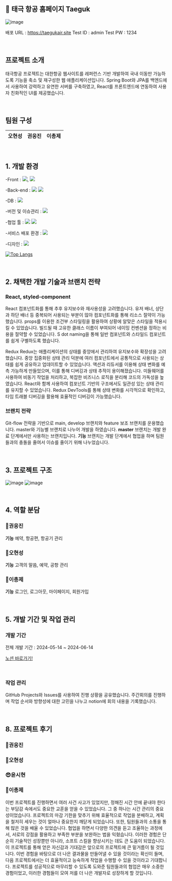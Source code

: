 ## 📖 태극 항공 홈페이지 Taeguk

![image](https://github.com/Final-Project-Team-2/Taegukair/assets/156178513/4e45c976-46a4-45d6-947b-7b714c1fba1d)

배포 URL : https://taegukair.site
Test ID : admin
Test PW : 1234

<br>

## 프로젝트 소개

태극항공 프로젝트는 대한항공 웹사이트를 레퍼런스 기반 개발하여 국내 이동만 가능하도록 기능을 축소 및 재구성한 웹 애플리케이션입니다. Spring Boot와 JPA를 백엔드에서 사용하여 강력하고 유연한 서버를 구축하였고, React를 프론트엔드에 연동하여 사용자 친화적인 UI를 제공했습니다.

<br>

## 팀원 구성
| **오현성** | **권웅진** | **이총제** |
| :------: |  :------: | :------: |

<br>

## 1. 개발 환경

-Front : <img src="https://img.shields.io/badge/HTML-fe5656?style=for-the-badge&logo=HTML&logoColor=red">, <img src="https://img.shields.io/badge/React-3776AB?style=for-the-badge&logo=React&logoColor=red">

-Back-end : <img src="https://img.shields.io/badge/SpringBoot-74d56a?style=for-the-badge&logo=SpringBoot&logoColor=red"> <img src="https://img.shields.io/badge/JPA-a667cf?style=for-the-badge&logo=JPA&logoColor=red">

-DB : <img src="https://img.shields.io/badge/MySQL-49bcd7?style=for-the-badge&logo=MySQL&logoColor=red">

-버전 및 이슈관리 : <img src="https://img.shields.io/badge/Github-49ba01?style=for-the-badge&logo=Github&logoColor=red">

-협업 툴 : <img src="https://img.shields.io/badge/Discord-dec7f1?style=for-the-badge&logo=Discord&logoColor=red"> <img src="https://img.shields.io/badge/Notion-cbf3de?style=for-the-badge&logo=Notion&logoColor=red"> 

-서비스 배포 환경 : <img src="https://img.shields.io/badge/AWS-ffff2b?style=for-the-badge&logo=AWS&logoColor=black">

-디자인 : <img src="https://img.shields.io/badge/Figma-fa3303?style=for-the-badge&logo=Figma&logoColor=white">

[![Top Langs](https://github-readme-stats.vercel.app/api/top-langs/?username=leechongjae&layout=compact)](https://github.com/leechongjae/github-readme-stats)


<br>

## 2. 채택한 개발 기술과 브랜치 전략

### React, styled-component

React
    컴포넌트화를 통해 추후 유지보수와 재사용성을 고려했습니다.
    유저 배너, 상단과 하단 배너 등 중복되어 사용되는 부분이 많아 컴포넌트화를 통해 리소스 절약이 가능했습니다.
    props를 이용한 조건부 스타일링을 활용하여 상황에 알맞은 스타일을 적용시킬 수 있었습니다.
    빌드될 때 고유한 클래스 이름이 부여되어 네이밍 컨벤션을 정하는 비용을 절약할 수 있었습니다.
    S dot naming을 통해 일반 컴포넌트와 스타일드 컴포넌트를 쉽게 구별하도록 했습니다.
    

Redux
    Redux는 애플리케이션의 상태를 중앙에서 관리하여 유지보수와 확장성을 고려했습니다.
    중앙 집중화된 상태 관리 덕분에 여러 컴포넌트에서 공통적으로 사용되는 상태를 쉽게 공유하고 업데이트할 수 있었습니다.
    액션과 리듀서를 이용해 상태 변화를 예측 가능하게 만들었으며, 이를 통해 디버깅과 상태 추적이 용이해졌습니다.
    미들웨어를 사용하여 비동기 작업을 처리하고, 복잡한 비즈니스 로직을 분리해 코드의 가독성을 높였습니다.
    React와 함께 사용하여 컴포넌트 기반의 구조에서도 일관성 있는 상태 관리를 유지할 수 있었습니다.
    Redux DevTools를 통해 상태 변화를 시각적으로 확인하고, 타임 트래블 디버깅을 활용해 효율적인 디버깅이 가능했습니다.

### 브랜치 전략

Git-flow 전략을 기반으로 main, develop 브랜치와 feature 보조 브랜치를 운용했습니다.
master와 기능별 브랜치로 나누어 개발을 하였습니다.
    **master** 브랜치는 개발 완료 단계에서만 사용하는 브랜치입니다.
    **기능** 브랜치는 개발 단계에서 협업을 하며 팀원들과의 충돌을 줄여서 이슈를 줄이기 위해 나누었습니다. 

<br>

## 3. 프로젝트 구조

![image](https://github.com/Final-Project-Team-2/Taegukair/assets/156178513/6b13ee0d-05c6-47b7-8538-d17f1485cb89)   ![image](https://github.com/Final-Project-Team-2/Taegukair/assets/156178513/fef0992f-6f4c-44d8-9f37-9d945a4e597e)

<br>

## 4. 역할 분담

### 🍊권웅진
**기능**
    예약, 항공편, 항공기 관리
    
### 👻오현성
**기능**
    고객의 말씀, 예약, 공항 관리

### 🐬이총제
**기능**
    로그인, 로그아웃, 마이페이지, 회원가입
    
<br>

## 5. 개발 기간 및 작업 관리

### 개발 기간

전체 개발 기간 : 2024-05-14 ~ 2024-06-14


[노션 바로가기!](https://www.notion.so/ohgiraffers/7621f33977904cce9e3c83893113e929)

<br>

### 작업 관리

GitHub Projects와 Issues를 사용하여 진행 상황을 공유했습니다.
주간회의를 진행하며 작업 순서와 방향성에 대한 고민을 나누고 notion에 회의 내용을 기록했습니다.

<br>

## 8. 프로젝트 후기

### 🍊권웅진

### 👻오현성

### 😎윤시현

### 🐬이총제
이번 프로젝트를 진행하면서 여러 사건 사고가 있었지만, 정해진 시간 안에 끝내야 한다는 부담감 속에서도 중요한 교훈을 얻을 수 있었습니다. 그 중 하나는 시간 관리의 중요성이었습니다. 프로젝트의 마감 기한을 맞추기 위해 효율적으로 작업을 분배하고, 계획을 철저히 세우는 것이 얼마나 중요한지 깨닫게 되었습니다.
또한, 팀원들과의 소통을 통해 많은 것을 배울 수 있었습니다. 협업을 하면서 다양한 의견을 듣고 조율하는 과정에서, 서로의 강점을 활용하고 부족한 부분을 보완하는 법을 익혔습니다. 이러한 경험은 단순히 기술적인 성장뿐만 아니라, 소프트 스킬을 향상시키는 데도 큰 도움이 되었습니다.
이 프로젝트를 통해 얻은 자신감과 기대감은 앞으로의 프로젝트에 큰 밑거름이 될 것입니다. 이번 경험을 바탕으로 더 나은 결과물을 만들어낼 수 있을 것이라는 확신이 들며, 다음 프로젝트에서는 더 효율적이고 능숙하게 작업을 수행할 수 있을 것이라고 기대합니다.
프로젝트를 성공적으로 마무리할 수 있도록 도와준 팀원들과의 협업은 매우 소중한 경험이었고, 이러한 경험들이 모여 저를 더 나은 개발자로 성장하게 할 것입니다.

